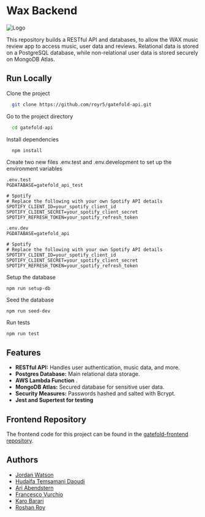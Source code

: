 # Wax Backend

![Logo](https://github.com/royr5/gatefold-frontend/assets/73461138/bb83783d-7c4d-401c-9020-c36937333ad8)

This repository builds a RESTful API and databases, to allow the WAX music review app to access music, user data and reviews. Relational data is stored on a PostgreSQL database, while non-relational user data is stored securely on MongoDB Atlas.

## Run Locally

Clone the project

```bash
  git clone https://github.com/royr5/gatefold-api.git
```

Go to the project directory

```bash
  cd gatefold-api
```

Install dependencies

```bash
  npm install
```

Create two new files .env.test and .env.development to set up the environment variables

```
.env.test
PGDATABASE=gatefold_api_test

# Spotify
# Replace the following with your own Spotify API details
SPOTIFY_CLIENT_ID=your_spotify_client_id
SPOTIFY_CLIENT_SECRET=your_spotify_client_secret
SPOTIFY_REFRESH_TOKEN=your_spotify_refresh_token
```

```
.env.dev
PGDATABASE=gatefold_api

# Spotify
# Replace the following with your own Spotify API details
SPOTIFY_CLIENT_ID=your_spotify_client_id
SPOTIFY_CLIENT_SECRET=your_spotify_client_secret
SPOTIFY_REFRESH_TOKEN=your_spotify_refresh_token
```

Setup the database

```
npm run setup-db
```

Seed the database

```
npm run seed-dev
```

Run tests

```
npm run test
```

## Features

- **RESTful API:** Handles user authentication, music data, and more.
- **Postgres Database:** Main relational data storage.
- **AWS Lambda Function** .
- **MongoDB Atlas:** Secured database for sensitive user data.
- **Security Measures:** Passwords hashed and salted with Bcrypt.
- **Jest and Supertest for testing**

## Frontend Repository

The frontend code for this project can be found in the [gatefold-frontend repository](https://github.com/royr5/gatefold-frontend).

## Authors

- [Jordan Watson](https://www.linkedin.com/in/jordan-watson-13884aba/)
- [Hudaifa Temsamani Daoudi](https://www.linkedin.com/in/hudaifa-tem/)
- [Ari Abendstern](https://www.linkedin.com/in/ari-abendstern)
- [Francesco Vurchio](https://www.linkedin.com/in/francesco-vurchio/)
- [Karo Barari](https://www.linkedin.com/in/karo-barari-2a0947293/)
- [Roshan Roy](https://uk.linkedin.com/in/roshrr)
